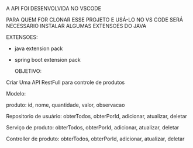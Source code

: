 A API FOI DESENVOLVIDA NO VSCODE

PARA QUEM FOR CLONAR ESSE PROJETO E USÁ-LO NO VS CODE SERÁ NECESSARIO INSTALAR ALGUMAS EXTENSOES DO JAVA

EXTENSOES: 
- java extension pack
- spring boot extension pack

  OBJETIVO:

Criar Uma API RestFull para controle de produtos

Modelo:

produto: id, nome, quantidade, valor, observacao

Repositorio de usuário:
    obterTodos, obterPorId, adicionar, atualizar, deletar

Serviço de produto:
     obterTodos, obterPorId, adicionar, atualizar, deletar

Controller de produto:
    obterTodos, obterPorId, adicionar, atualizar, deletar
